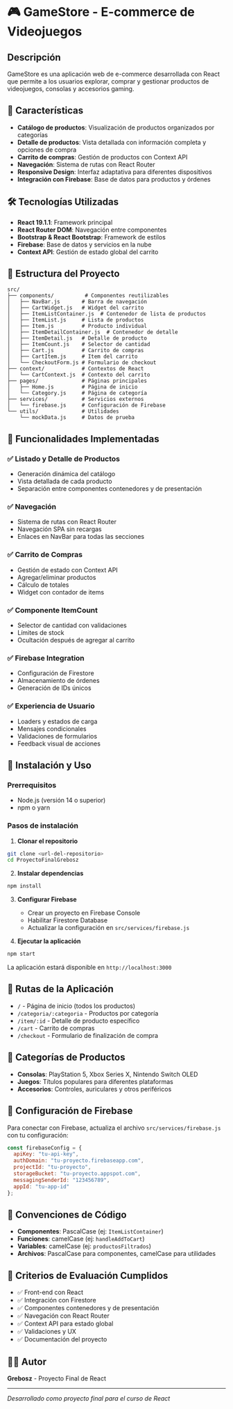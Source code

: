 # 🎮 GameStore - E-commerce de Videojuegos

## Descripción

GameStore es una aplicación web de e-commerce desarrollada con React que permite a los usuarios explorar, comprar y gestionar productos de videojuegos, consolas y accesorios gaming.

## 🚀 Características

- **Catálogo de productos**: Visualización de productos organizados por categorías
- **Detalle de productos**: Vista detallada con información completa y opciones de compra
- **Carrito de compras**: Gestión de productos con Context API
- **Navegación**: Sistema de rutas con React Router
- **Responsive Design**: Interfaz adaptativa para diferentes dispositivos
- **Integración con Firebase**: Base de datos para productos y órdenes

## 🛠️ Tecnologías Utilizadas

- **React 19.1.1**: Framework principal
- **React Router DOM**: Navegación entre componentes
- **Bootstrap & React Bootstrap**: Framework de estilos
- **Firebase**: Base de datos y servicios en la nube
- **Context API**: Gestión de estado global del carrito

## 📁 Estructura del Proyecto

```
src/
├── components/          # Componentes reutilizables
│   ├── NavBar.js       # Barra de navegación
│   ├── CartWidget.js   # Widget del carrito
│   ├── ItemListContainer.js  # Contenedor de lista de productos
│   ├── ItemList.js     # Lista de productos
│   ├── Item.js         # Producto individual
│   ├── ItemDetailContainer.js  # Contenedor de detalle
│   ├── ItemDetail.js   # Detalle de producto
│   ├── ItemCount.js    # Selector de cantidad
│   ├── Cart.js         # Carrito de compras
│   ├── CartItem.js     # Item del carrito
│   └── CheckoutForm.js # Formulario de checkout
├── context/            # Contextos de React
│   └── CartContext.js  # Contexto del carrito
├── pages/              # Páginas principales
│   ├── Home.js         # Página de inicio
│   └── Category.js     # Página de categoría
├── services/           # Servicios externos
│   └── firebase.js     # Configuración de Firebase
└── utils/              # Utilidades
    └── mockData.js     # Datos de prueba
```

## 🎯 Funcionalidades Implementadas

### ✅ Listado y Detalle de Productos
- Generación dinámica del catálogo
- Vista detallada de cada producto
- Separación entre componentes contenedores y de presentación

### ✅ Navegación
- Sistema de rutas con React Router
- Navegación SPA sin recargas
- Enlaces en NavBar para todas las secciones

### ✅ Carrito de Compras
- Gestión de estado con Context API
- Agregar/eliminar productos
- Cálculo de totales
- Widget con contador de items

### ✅ Componente ItemCount
- Selector de cantidad con validaciones
- Límites de stock
- Ocultación después de agregar al carrito

### ✅ Firebase Integration
- Configuración de Firestore
- Almacenamiento de órdenes
- Generación de IDs únicos

### ✅ Experiencia de Usuario
- Loaders y estados de carga
- Mensajes condicionales
- Validaciones de formularios
- Feedback visual de acciones

## 🚀 Instalación y Uso

### Prerrequisitos
- Node.js (versión 14 o superior)
- npm o yarn

### Pasos de instalación

1. **Clonar el repositorio**
```bash
git clone <url-del-repositorio>
cd ProyectoFinalGrebosz
```

2. **Instalar dependencias**
```bash
npm install
```

3. **Configurar Firebase**
   - Crear un proyecto en Firebase Console
   - Habilitar Firestore Database
   - Actualizar la configuración en `src/services/firebase.js`

4. **Ejecutar la aplicación**
```bash
npm start
```

La aplicación estará disponible en `http://localhost:3000`

## 📱 Rutas de la Aplicación

- `/` - Página de inicio (todos los productos)
- `/categoria/:categoria` - Productos por categoría
- `/item/:id` - Detalle de producto específico
- `/cart` - Carrito de compras
- `/checkout` - Formulario de finalización de compra

## 🎨 Categorías de Productos

- **Consolas**: PlayStation 5, Xbox Series X, Nintendo Switch OLED
- **Juegos**: Títulos populares para diferentes plataformas
- **Accesorios**: Controles, auriculares y otros periféricos

## 🔧 Configuración de Firebase

Para conectar con Firebase, actualiza el archivo `src/services/firebase.js` con tu configuración:

```javascript
const firebaseConfig = {
  apiKey: "tu-api-key",
  authDomain: "tu-proyecto.firebaseapp.com",
  projectId: "tu-proyecto",
  storageBucket: "tu-proyecto.appspot.com",
  messagingSenderId: "123456789",
  appId: "tu-app-id"
};
```

## 📝 Convenciones de Código

- **Componentes**: PascalCase (ej: `ItemListContainer`)
- **Funciones**: camelCase (ej: `handleAddToCart`)
- **Variables**: camelCase (ej: `productosFiltrados`)
- **Archivos**: PascalCase para componentes, camelCase para utilidades

## 🎯 Criterios de Evaluación Cumplidos

- ✅ Front-end con React
- ✅ Integración con Firestore
- ✅ Componentes contenedores y de presentación
- ✅ Navegación con React Router
- ✅ Context API para estado global
- ✅ Validaciones y UX
- ✅ Documentación del proyecto

## 👨‍💻 Autor

**Grebosz** - Proyecto Final de React

---

*Desarrollado como proyecto final para el curso de React*
